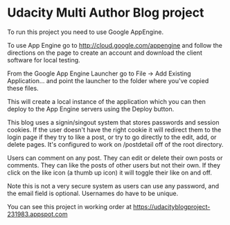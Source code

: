 # Udacity Multi Author Blog project

To run this project you need to use Google AppEngine.

To use App Engine go to http://cloud.google.com/appengine and follow the directions on the page to create an account and download the client software for local testing.

From the Google App Engine Launcher go to File -> Add Existing Application... and point the launcher to the folder where you've copied these files.

This will create a local instance of the application which you can then deploy to the App Engine servers using the Deploy button.

This blog uses a signin/singout system that stores passwords and session cookies. If the user doesn't have the right cookie it will
redirect them to the login page if they try to like a post, or try to go directly to the edit, add, or delete pages. It's configured to work on /postdetail off of the root directory. 

Users can comment on any post. They can edit or delete their own posts or comments. They can like the posts of other users but not their own. If they click on the like icon (a thumb up icon) it will toggle their like on and off.

Note this is not a very secure system as users can use any password, and the email field is optional. Usernames do have to be unique.

You can see this project in working order at https://udacityblogproject-231983.appspot.com